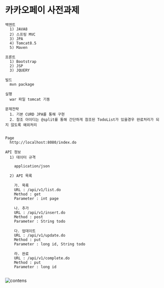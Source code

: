 # 카카오페이 사전과제

```
백엔트
  1) JAVA8
  2) 스프링 MVC
  3) JPA
  4) Tomcat8.5
  5) Maven
  
프론트
  1) Bootstrap
  2) JSP
  3) JQUERY

```

```
빌드
  mvn package
  
실행
  war 파일 tomcat 기동
```

```
문제전략
  1. 기본 CURD JPA를 통해 구현
  2. 참조 아이디는 @split를 통해 간단하게 참조된 TodoList가 있을경우 완료처리가 되지 않도록 예외처리
  
```

```
Page
  http://localhost:8080/index.do
```

```
API 정보
  1) 데이터 규격
  
    application/json
  
  2) API 목록
  
    가. 목록
    URL : /api/v1/list.do
    Method : get
    Parameter : int page
  
    나. 추가
    URL : /api/v1/insert.do
    Method : post
    Parameter : String todo
  
    다. 업데이트
    URL : /api/v1/update.do
    Method : put
    Parameter : long id, String todo
  
    라. 완료
    URL : /api/v1/complete.do
    Method : put
    Parameter : long id
  
```
![contens](https://user-images.githubusercontent.com/18481841/51687623-489bbe80-2036-11e9-84a6-51a1d0993536.PNG)


